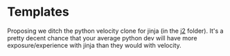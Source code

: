 # Templates

Proposing we ditch the python velocity clone for jinja (in the [j2](./j2) folder). It's a pretty decent chance that your average python dev will have more exposure/experience with jinja than they would with velocity.
